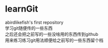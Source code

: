 # learnGit
abirdlikefish's first repository  
学习git随便传的一些东西  
之后还会把之前写的一些没啥用的东西传到github  
用来练习练习git用法顺便给之前写的一些东西留个档  
